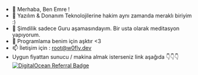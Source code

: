 - 👋 Merhaba, Ben Emre !
- 👀 Yazılım & Donanım Teknolojilerine hakim aynı zamanda meraklı biriyim :)
- 🌱 Şimdilik sadece Guru aşamasındayım. Bir usta olarak meditasyon yapıyorum.
- 💞️ Programlama benim için aşktır <3
- 📫 İletişim için : root@w0fly.dev
- Uygun fiyattan sunucu / makina almak isterseniz link aşağıda 👇👇👇
<a href="https://www.digitalocean.com/?refcode=865237ae58ab&utm_campaign=Referral_Invite&utm_medium=Referral_Program&utm_source=badge"><img src="https://web-platforms.sfo2.digitaloceanspaces.com/WWW/Badge%203.svg" alt="DigitalOcean Referral Badge" /></a>
<!---
w0fly/w0fly is a ✨ special ✨ repository because its `README.md` (this file) appears on your GitHub profile.
You can click the Preview link to take a look at your changes.
--->

